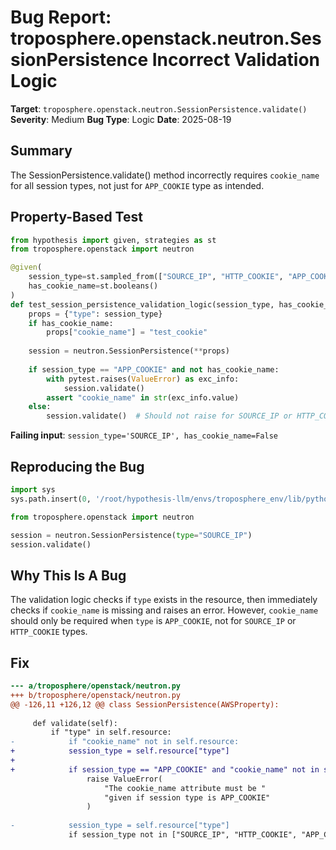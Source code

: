 # Bug Report: troposphere.openstack.neutron.SessionPersistence Incorrect Validation Logic

**Target**: `troposphere.openstack.neutron.SessionPersistence.validate()`
**Severity**: Medium
**Bug Type**: Logic
**Date**: 2025-08-19

## Summary

The SessionPersistence.validate() method incorrectly requires `cookie_name` for all session types, not just for `APP_COOKIE` type as intended.

## Property-Based Test

```python
from hypothesis import given, strategies as st
from troposphere.openstack import neutron

@given(
    session_type=st.sampled_from(["SOURCE_IP", "HTTP_COOKIE", "APP_COOKIE"]),
    has_cookie_name=st.booleans()
)
def test_session_persistence_validation_logic(session_type, has_cookie_name):
    props = {"type": session_type}
    if has_cookie_name:
        props["cookie_name"] = "test_cookie"
    
    session = neutron.SessionPersistence(**props)
    
    if session_type == "APP_COOKIE" and not has_cookie_name:
        with pytest.raises(ValueError) as exc_info:
            session.validate()
        assert "cookie_name" in str(exc_info.value)
    else:
        session.validate()  # Should not raise for SOURCE_IP or HTTP_COOKIE without cookie_name
```

**Failing input**: `session_type='SOURCE_IP', has_cookie_name=False`

## Reproducing the Bug

```python
import sys
sys.path.insert(0, '/root/hypothesis-llm/envs/troposphere_env/lib/python3.13/site-packages')

from troposphere.openstack import neutron

session = neutron.SessionPersistence(type="SOURCE_IP")
session.validate()
```

## Why This Is A Bug

The validation logic checks if `type` exists in the resource, then immediately checks if `cookie_name` is missing and raises an error. However, `cookie_name` should only be required when `type` is `APP_COOKIE`, not for `SOURCE_IP` or `HTTP_COOKIE` types.

## Fix

```diff
--- a/troposphere/openstack/neutron.py
+++ b/troposphere/openstack/neutron.py
@@ -126,11 +126,12 @@ class SessionPersistence(AWSProperty):
 
     def validate(self):
         if "type" in self.resource:
-            if "cookie_name" not in self.resource:
+            session_type = self.resource["type"]
+            
+            if session_type == "APP_COOKIE" and "cookie_name" not in self.resource:
                 raise ValueError(
                     "The cookie_name attribute must be "
                     "given if session type is APP_COOKIE"
                 )
 
-            session_type = self.resource["type"]
             if session_type not in ["SOURCE_IP", "HTTP_COOKIE", "APP_COOKIE"]:
```